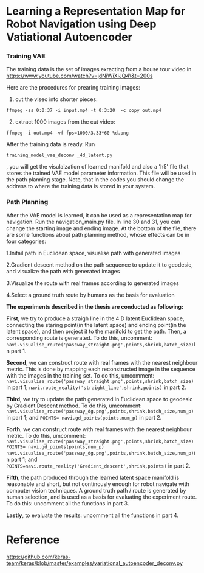 # Learning a Representation Map for Robot Navigation using Deep Vatiational Autoencoder

### Training VAE


The training data is the set of images exracting from a house tour video in https://www.youtube.com/watch?v=jdNiWiXiJQ4\&t=200s

Here are the procedures for prearing training images:

1. cut the viseo into shorter pieces:
```
ffmpeg -ss 0:0:37 -i input.mp4 -t 0:3:20  -c copy out.mp4 
```

2. extract 1000 images from the cut video:
  ```
  ffmpeg -i out.mp4 -vf fps=1000/3.33*60 %d.png
  ```

After the training data is ready. Run
```
training_model_vae_deconv _4d_latent.py
```
,  you will get the visulaization of learned manifold and also a 'h5' file that stores the trained VAE model parameter information. This file will be used in the path planning stage. Note, that in the codes you should change the address to where the training data is stored in your system. 


### Path Planning

After the VAE model is learned, it can be used as a representation map for navigation.
Run the navigation_main.py file. In line 30 and 31, you can change the starting image and ending image. At the bottom of the file, there are some functions about path planning method, whose effects can be in four categories:

1.Initail path in Euclidean space, visualise path with generated images

2.Gradient descent method on the path sequence to update it to geodesic, and visualize the path with generated images 

3.Visualize the route with real frames according to generated images

4.Select a ground truth route by humans as the basis for evaluation

**The experiments described in the thesis are conducted as following:**

**First**, we try to produce a straigh line in the 4 D latent Euclidean space, connecting the staring point(in the latent space) and ending point(in the latent space), and then project it to the manifold to get the path. Then, a corresponding route is generated. To do this, uncomment: ```navi.visualise_route('passway_straight.png',points,shrink,batch_size)```in part 1.

**Second**, we can construct route with real frames with the nearest neighbour metric. This is done by mapping each reconstructed image in the sequence with the images in the training set. To do this, umcomment: 
```navi.visualise_route('passway_straight.png',points,shrink,batch_size)``` in part 1;
```navi.route_reality('straight_line',shrink,points)``` in part 2.

**Third**, we try to update the path generated in Euclidean space to geodesic by Gradient Descent method. To do this, umcomment: 
```navi.visualise_route('passway_dg.png',points,shrink,batch_size,num_p)``` in part 1; and ```POINTS= navi.gd_points(points,num_p)``` in part 2.


**Forth**, we can construct route with real frames with the nearest neighbour metric. To do this, umcomment: 
```navi.visualise_route('passway_straight.png',points,shrink,batch_size)```
```POINTS= navi.gd_points(points,num_p)``` 
```navi.visualise_route('passway_dg.png',points,shrink,batch_size,num_p)```in part 1;
and ```POINTS=navi.route_reality('Gredient_descent',shrink,points)``` in part 2.


**Fifth**, the path produced through the learned latent space manifold is reasonable and short, but not continously enough for robot navigate with computer vision techniques. A ground truth path / route is generated by human selection, and is used as a basis for evaluating the experiment route.
To do this: uncomment all the functions in part 3. 

**Lastly**, to evaluate the results: uncomment all the functions in part 4.




# Reference
https://github.com/keras-team/keras/blob/master/examples/variational_autoencoder_deconv.py




